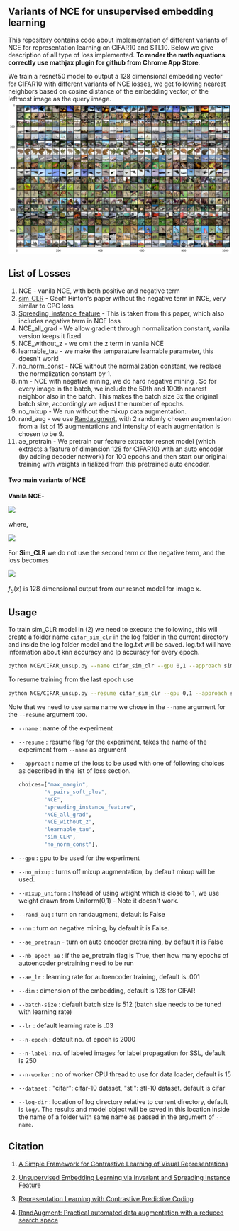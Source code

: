 ## Variants of NCE for unsupervised embedding learning 

This repository contains code about implementation of different variants of NCE for representation learning on CIFAR10 and STL10. Below we give description of all type of loss implemented. **To render the math equations correctly use mathjax plugin for github from Chrome App Store**. 

We train a resnet50 model to output a 128 dimensional embedding vector for CIFAR10 with different variants of NCE losses, we get following nearest neighbors based on cosine distance of the embedding vector, of the leftmost image as the query image.
<img src="./fig/download.png" width="1000">

## List of Losses

1. NCE - vanila NCE, with both positive and negative term
2. [sim_CLR](https://arxiv.org/pdf/2002.05709.pdf) - Geoff Hinton's paper without the negative term in NCE, very similar to CPC loss
3. [Spreading_instance_feature](https://arxiv.org/pdf/1904.03436.pdf) - This is taken from this paper, which also includes negative term in NCE loss
4. NCE_all_grad - We allow gradient through normalization constant, vanila version keeps it fixed
5. NCE_without_z - we omit the z term in vanila NCE
6. learnable_tau - we make the temparature learnable parameter, this doesn't work!
7. no_norm_const - NCE without the normalization constant, we replace the normalization constant by 1.
8. nm - NCE with negative mining, we do hard negative mining . So for every image in the batch, we include the 50th and 100th nearest neighbor also in the batch. This makes the batch size 3x the original batch size, accordingly we adjust the number of epochs.
9. no_mixup - We run without the mixup data augmentation. 
10. rand_aug -  we use [Randaugment](https://arxiv.org/pdf/1909.13719.pdf), with 2 randomly chosen augmentation from a list of 15 augmentations and intensity of each augmentation is chosen to be 9.
11. ae_pretrain - We pretrain our feature extractor resnet model (which extracts a feature of dimension 128 for CIFAR10) with an auto encoder (by adding decoder network) for 100 epochs and then start our original training with weights initialized from this pretrained auto encoder.

#### Two main variants of NCE

**Vanila NCE**-

![](https://latex.codecogs.com/svg.image?J_{N&space;C&space;E}^{\prime}(\theta)=\frac{1}{n}&space;\sum_{i=1}^{n}\left[\log&space;\left(1&plus;\frac{z&space;\sum_{j=1}^{k}&space;\varphi\left(y_{i&space;j},&space;x&space;;&space;\theta\right)}{\varphi\left(y_{i&space;0},&space;x&space;;&space;\theta\right)}\right)&plus;\sum_{j=1}^{k}&space;\log&space;\left(1&plus;\frac{\varphi\left(y_{i&space;j},&space;x&space;;&space;\theta\right)}{z&space;\sum_{j=1}^{k}&space;\varphi\left(y_{i&space;j},&space;x&space;;&space;\theta\right)}\right)\right])

where,

![](https://latex.codecogs.com/svg.image?\varphi(y,&space;x&space;;&space;\theta)=\exp&space;\left(<f_{\theta}(y),&space;f_{\theta}(x)>/&space;\tau\right))

For **Sim_CLR** we do not use the second term or the negative term, and the loss becomes

![](https://latex.codecogs.com/svg.image?J_{SimCLR}(\theta)=-\frac{1}{n}&space;\sum_{i=1}^{n}&space;\log&space;\left(\frac{\varphi\left(y_{i&space;0},&space;x&space;;&space;\theta\right)}{\sum_{j=1}^{k}&space;\varphi\left(y_{i&space;j},&space;x&space;;&space;\theta\right)}\right))

$f_{\theta}(x)$ is 128 dimensional output from our resnet model for image $x$. 


## Usage

To train sim_CLR model in (2) we need to execute the following, this will create a folder name `cifar_sim_clr` in the log folder in the current directory and inside the log folder model and the log.txt will be saved. log.txt will have information about knn accuracy and lp accuracy for every epoch. 

```bash
python NCE/CIFAR_unsup.py --name cifar_sim_clr --gpu 0,1 --approach sim_CLR
```

To resume training from the last epoch use

```bash
python NCE/CIFAR_unsup.py --resume cifar_sim_clr --gpu 0,1 --approach sim_CLR
```

Note that we need to use same name we chose in the `--name` argument for the `--resume` argument too.



- `--name` : name of the experiment 

- `--resume` : resume flag for the experiment, takes the name of the experiment from `--name` as argument

- `--approach` : name of the loss to be used with one of following choices as described in the list of loss section. 

  ```python
  choices=["max_margin",
          "N_pairs_soft_plus",
          "NCE",
          "spreading_instance_feature",
          "NCE_all_grad",
          "NCE_without_z",
          "learnable_tau",
          "sim_CLR",
          "no_norm_const"],
  ```

- `--gpu` : gpu to be used for the experiment

- `--no_mixup` : turns off mixup augmentation, by default mixup will be used.

- `--mixup_uniform` : Instead of using weight which is close to 1, we use weight drawn from Uniform(0,1) - Note it doesn't work.
- `--rand_aug` : turn on randaugment, default is False
- `--nm` : turn on negative mining, by default it is False.
- `--ae_pretrain` - turn on auto encoder pretraining, by default it is False
- `--nb_epoch_ae` : if the ae_pretrain flag is True, then how many epochs of autoencoder pretraining need to be run
- `--ae_lr` : learning rate for autoencoder training, default is .001

- `--dim` :  dimension of the embedding, default is 128 for CIFAR
- `--batch-size` : default batch size is 512 (batch size needs to be tuned with learning rate)
- `--lr`  : default learning rate is .03
- `--n-epoch` : default no. of epoch is 2000
- `--n-label` : no. of labeled images for label propagation for SSL, default is 250
- `--n-worker` : no of worker CPU thread to use for data loader, default is 15
- `--dataset` : "cifar": cifar-10 dataset, "stl": stl-10 dataset. default is cifar
- `--log-dir` : location of log directory relative to current directory, default is `log/`. The results and model object will be saved in this location inside the name of a folder with same name as passed in the argument of `--name`.


## Citation

1. [A Simple Framework for Contrastive Learning of Visual Representations](https://arxiv.org/pdf/2002.05709.pdf)

2. [Unsupervised Embedding Learning via Invariant and Spreading Instance Feature](https://arxiv.org/pdf/1904.03436.pdf)

3. [Representation Learning with Contrastive Predictive Coding](https://arxiv.org/pdf/1807.03748.pdf)

4. [RandAugment: Practical automated data augmentation with a reduced search space](https://arxiv.org/pdf/1909.13719.pdf)

   













